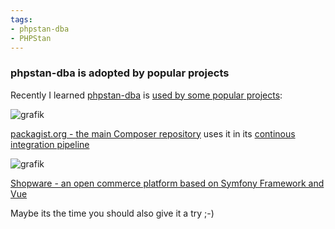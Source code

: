```yaml
---
tags:
- phpstan-dba
- PHPStan
---
```



### phpstan-dba is adopted by popular projects

Recently I learned [phpstan-dba](https://staabm.github.io/2022/05/01/phpstan-dba.html) is [used by some popular projects](https://github.com/staabm/phpstan-dba/network/dependents?package_id=UGFja2FnZS0yOTY1ODA1ODA4):

![grafik](https://user-images.githubusercontent.com/120441/174436340-3570dd1f-c6d5-4952-ad1e-615a96f72fad.png)

[packagist.org - the main Composer repository](https://packagist.org/) uses it in its [continous integration pipeline](https://github.com/composer/packagist)



![grafik](https://user-images.githubusercontent.com/120441/174436393-591b1ab5-1fa5-4bed-a8e1-b6a8d906ba20.png)

[Shopware - an open commerce platform based on Symfony Framework and Vue](https://github.com/shopware/platform)


Maybe its the time you should also give it a try ;-)
